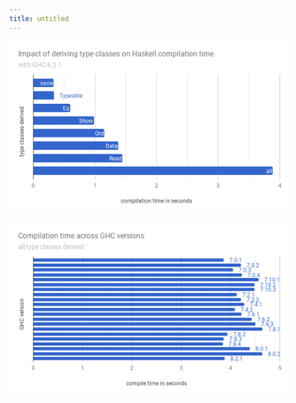 ```yaml
---
title: untitled
---
```


![](/static/images/2017/08/09/deriving-performance.png)

![](/static/images/2017/08/09/ghc-performance.png)
